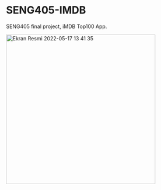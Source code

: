 # SENG405-IMDB
 SENG405 final project, iMDB Top100 App.
 
<img width="409" alt="Ekran Resmi 2022-05-17 13 41 35" src="https://user-images.githubusercontent.com/93338158/168793481-c75c2c8d-5864-432e-bfbf-ce8c7afa927a.png">
